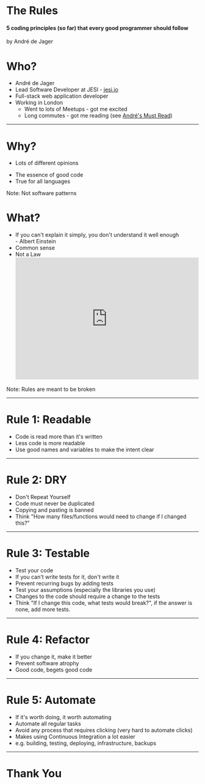 # The Rules
#### 5 coding principles (so far) that every good programmer should follow
by André de Jager


# Who?
* André de Jager
* Lead Software Developer at JESI - [jesi.io](https://jesi.io/)
* Full-stack web application developer
* Working in London
   * Went to lots of Meetups - got me excited
   * Long commutes - got me reading (see [André's Must Read](https://www.evernote.com/shard/s10/sh/10327db3-0f6f-4894-b6e9-ca9bebf3456f/e6c530a67ce350137dc139fefb33a436))

---

# Why?
* Lots of different opinions
<!-- <iframe src="https://giphy.com/embed/TL6poLzwbHuF2" width="480" height="354" frameBorder="0" class="giphy-embed"></iframe> -->
* The essence of good code
* True for all languages

Note:
Not software patterns


# What?
* If you can't explain it simply, you don't understand it well enough  
\- Albert Einstein
* Common sense
* Not a Law
<br><iframe src="https://giphy.com/embed/8gJ28HfjAkc9y" width="480" height="319" frameBorder="0" class="giphy-embed"></iframe>

Note:
Rules are meant to be broken

---

# Rule 1: Readable
- Code is read more than it's written
- Less code is more readable
- Use good names and variables to make the intent clear

---

# Rule 2: DRY
- Don't Repeat Yourself
- Code must never be duplicated
- Copying and pasting is banned
- Think "How many files/functions would need to change if I changed this?"

---

# Rule 3: Testable
- Test your code
- If you can't write tests for it, don't write it
- Prevent recurring bugs by adding tests
- Test your assumptions (especially the libraries you use)
- Changes to the code should require a change to the tests
- Think "If I change this code, what tests would break?", if the answer is none, add more tests.

---

# Rule 4: Refactor
- If you change it, make it better
- Prevent software atrophy
- Good code, begets good code

---

# Rule 5: Automate
- If it's worth doing, it worth automating
- Automate all regular tasks
- Avoid any process that requires clicking (very hard to automate clicks)
- Makes using Continuous Integration a lot easier
- e.g. building, testing, deploying, infrastructure, backups

---

# Thank You

